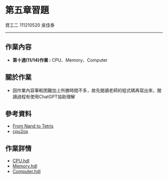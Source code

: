 # 第五章習題
資工二 111210520 吳佳泰

---

## 作業內容
* **第十週(11/14)作業 :** CPU、Memory、Computer

## 關於作業
* 因作業內容筆較困難加上所勝時間不多，故先閱讀老師的程式碼再寫出來，閱讀過程有使用ChatGPT協助理解

## 參考資料
* [From Nand to Tetris](https://www.nand2tetris.org/)
* [cpu2os](https://github.com/ccc113a/cpu2os/tree/master/07-nand2tetris/05)


## 作業詳情
* [CPU.hdl](CPU.hdl)
* [Memory.hdl](Memory.hdl)
* [Computer.hdl](Computer.hdl)